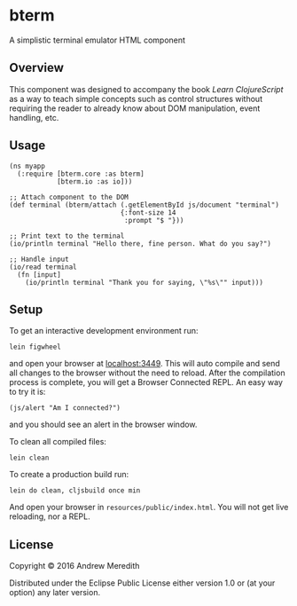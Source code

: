 # bterm

A simplistic terminal emulator HTML component

## Overview

This component was designed to accompany the book _Learn ClojureScript_ as a
way to teach simple concepts such as control structures without requiring the
reader to already know about DOM manipulation, event handling, etc.

## Usage

```
(ns myapp
  (:require [bterm.core :as bterm]
            [bterm.io :as io]))

;; Attach component to the DOM
(def terminal (bterm/attach (.getElementById js/document "terminal")
                            {:font-size 14
                             :prompt "$ "}))

;; Print text to the terminal
(io/println terminal "Hello there, fine person. What do you say?")

;; Handle input
(io/read terminal
  (fn [input]
    (io/println terminal "Thank you for saying, \"%s\"" input)))
```

## Setup

To get an interactive development environment run:

    lein figwheel

and open your browser at [localhost:3449](http://localhost:3449/).
This will auto compile and send all changes to the browser without the
need to reload. After the compilation process is complete, you will
get a Browser Connected REPL. An easy way to try it is:

    (js/alert "Am I connected?")

and you should see an alert in the browser window.

To clean all compiled files:

    lein clean

To create a production build run:

    lein do clean, cljsbuild once min

And open your browser in `resources/public/index.html`. You will not
get live reloading, nor a REPL. 

## License

Copyright © 2016 Andrew Meredith

Distributed under the Eclipse Public License either version 1.0 or (at your option) any later version.
